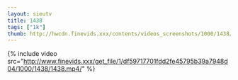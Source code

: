 ```yaml
--- 
layout: sieutv
title: 1438
tags: ["1k"]
thumb: http://hwcdn.finevids.xxx/contents/videos_screenshots/1000/1438/preview.mp4.jpg
---
```

{% include video src="http://www.finevids.xxx/get_file/1/df59717701fdd2fe45795b39a7948d04/1000/1438/1438.mp4/" %} 
